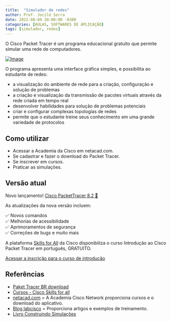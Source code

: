 ```yaml
---
title:  "Simulador de redes"
author: Prof. Jocilé Serra
date: 2022-08-09 20:00:00 -0300
categories: [AULAS, SOFTWARES DE APLICAÇÃO]
tags: [simulador, redes]
---
```

O Cisco Packet Tracer é um programa educacional gratuito que permite simular uma rede de computadores.

[![Image](https://img.youtube.com/vi/CKqmVwJYL0M/mqdefault.jpg 'Vídeo no Youtube')](https://www.youtube.com/watch?v=CKqmVwJYL0M)

O programa apresenta uma interface gráfica simples, e possibilita ao estudante de redes:

- a visualização do ambiente de rede para a criação, configuração e solução de problemas
- a criação e visualização da transmissão de pacotes virtuais através da rede criada em tempo real
- desenvolver habilidades para solução de problemas potenciais
- criar e configurar complexas topologias de redes
- permite que o estudante treine seus conhecimento em uma grande variedade de protocolos

## Como utilizar

- Acessar a Academia da Cisco em netacad.com.
- Se cadastrar e fazer o download do Packet Tracer.
- Se inscrever em cursos.
- Praticar as simulações.

## Versão atual

Novo lançamento! [Cisco PacketTracer 8.2 📣](https://skillsforall.com/resources/lab-downloads?userLang=pt-BR)

As atualizações da nova versão incluem:

✅ Novos comandos\
✅ Melhorias de acessibilidade\
✅ Aprimoramentos de segurança \
✅ Correções de bugs e muito mais

 A plataforma [Skills for All](https://skillsforall.com/) da Cisco disponibiliza o curso Introdução ao Cisco Packet Tracer em português, GRATUITO.

[Acessar a inscrição para o curso de introdução](https://skillsforall.com/course/getting-started-cisco-packet-tracer?instance_id=0cc83bf6-e8d7-4968-a89a-d055b49379b1)

## Referências

- [Paket Tracer BR download](https://skillsforall.com/resources/lab-downloads?userLang=pt-BR)
- [Cursos - Cisco Skills for all](https://skillsforall.com/)
- [netacad.com](https://www.netacad.com/pt-br) = A Academia Cisco Network proporciona cursos e o download do aplicativo.
- [Blog labcisco](http://labcisco.blogspot.com/) = Proporciona artigos e exemplos de treinamento.
- [Livro Construindo Simulações](https://pt.wikibooks.org/wiki/Packet_Tracer/Construindo_Simulações)
